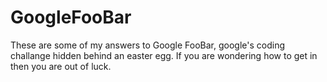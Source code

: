 # GoogleFooBar
These are some of my answers to Google FooBar, google's coding challange hidden behind an easter egg. 
If you are wondering how to get in then you are out of luck. 
